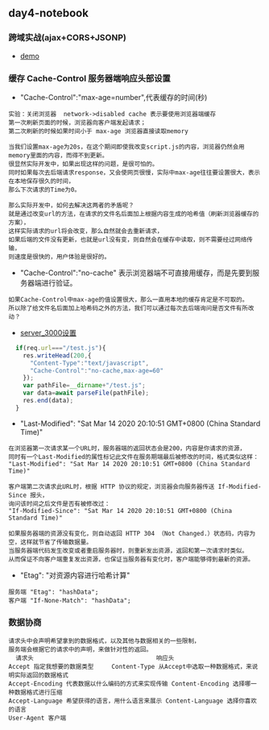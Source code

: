 ## day4-notebook
### 跨域实战(ajax+CORS+JSONP)
* [demo](./CORDemo/home.html)
### 缓存 Cache-Control  服务器端响应头部设置
* "Cache-Control":"max-age=number",代表缓存的时间(秒)
```
实验：关闭浏览器  network->disabled cache 表示要使用浏览器端缓存
第一次刷新页面的时候，浏览器向客户端发起请求；
第二次刷新的时候如果时间小于 max-age 浏览器直接读取memory

当我们设置max-age为20s，在这个期间即使我改变script.js的内容，浏览器仍然会用memory里面的内容，而得不到更新。
很显然实际开发中，如果出现这样的问题，是很可怕的。
同时如果每次去后端请求response，又会使网页很慢，实际中max-age往往要设置很大，表示在本地保存很久的时间，
那么下次请求的Time为0。

那么实际开发中，如何去解决这两者的矛盾呢？
就是通过改变url的方法，在请求的文件名后面加上根据内容生成的哈希值（刷新浏览器缓存的方案），
这样实际请求的url将会改变，那么自然就会去重新请求，
如果后端的文件没有更新，也就是url没有变，则自然会在缓存中读取，则不需要经过网络传输，
则速度是很快的，用户体验是很好的。
```
* "Cache-Control":"no-cache" 表示浏览器端不可直接用缓存，而是先要到服务器端进行验证。
```
如果Cache-Control中max-age的值设置很大，那么一直用本地的缓存肯定是不可取的。
所以除了给文件名后面加上哈希码之外的方法，我们可以通过每次去后端询问是否文件有所改动？
```
* [server_3000设置](./cache_control/server_3000.js)
```js
  if(req.url==="/test.js"){
    res.writeHead(200,{
      "Content-Type":"text/javascript",
      "Cache-Control":"no-cache,max-age=60"
    });
    var pathFile=__dirname+"/test.js";
    var data=await parseFile(pathFile);
    res.end(data);
  }
```
* "Last-Modified": "Sat Mar 14 2020 20:10:51 GMT+0800 (China Standard Time)"
```
在浏览器第一次请求某一个URL时，服务器端的返回状态会是200，内容是你请求的资源，
同时有一个Last-Modified的属性标记此文件在服务期端最后被修改的时间，格式类似这样：
"Last-Modified": "Sat Mar 14 2020 20:10:51 GMT+0800 (China Standard Time)"

客户端第二次请求此URL时，根据 HTTP 协议的规定，浏览器会向服务器传送 If-Modified-Since 报头，
询问该时间之后文件是否有被修改过：
"If-Modified-Since": "Sat Mar 14 2020 20:10:51 GMT+0800 (China Standard Time)"

如果服务器端的资源没有变化，则自动返回 HTTP 304 （Not Changed.）状态码，内容为空，这样就节省了传输数据量。
当服务器端代码发生改变或者重启服务器时，则重新发出资源，返回和第一次请求时类似。
从而保证不向客户端重复发出资源，也保证当服务器有变化时，客户端能够得到最新的资源。
```
* "Etag": "对资源内容进行哈希计算"
```
服务端 "Etag": "hashData";
客户端 "If-None-Match": "hashData";
```
### 数据协商
```
请求头中会声明希望拿到的数据格式，以及其他与数据相关的一些限制，
服务端会根据它的请求中的声明，来做针对性的返回。
  请求头                                  响应头
Accept 指定我想要的数据类型     Content-Type 从Accept中选取一种数据格式，来说明实际返回的数据格式
Accept-Encoding 代表数据以什么编码的方式来实现传输 Content-Encoding 选择哪一种数据格式进行压缩
Accept-Language 希望获得的语言，用什么语言来展示 Content-Language 选择你喜欢的语言
User-Agent 客户端
```